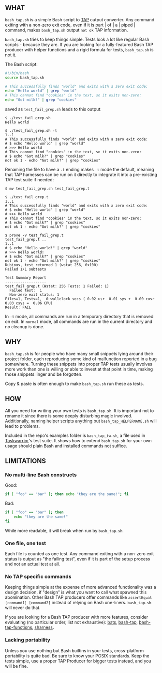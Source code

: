 ## WHAT
`bash_tap.sh` is a simple Bash script to [TAP](https://testanything.org/) output converter. Any command exiting with a non-zero exit code, even if it is part | of | a | piped | command, makes `bash_tap.sh` output `not ok` TAP information.

`bash_tap.sh` tries to keep things simple. Tests look a lot like regular Bash scripts - because they are. If you are looking for a fully-featured Bash TAP producer with helper functions and a rigid formula for tests, `bash_tap.sh` is not it.

The Bash script:
```bash
#!/bin/bash
source bash_tap.sh

# This successfully finds "world" and exits with a zero exit code:
echo "Hello world" | grep "world"
# This cannot find "cookies" in the text, so it exits non-zero:
echo "Got milk?" | grep "cookies"
```

saved as `test_fail_grep.sh` leads to this output:
```console
$ ./test_fail_grep.sh
Hello world

$ ./test_fail_grep.sh -t
1..1
# This successfully finds "world" and exits with a zero exit code:
# $ echo "Hello world" | grep "world"
# >>> Hello world
# This cannot find "cookies" in the text, so it exits non-zero:
# $ echo "Got milk?" | grep "cookies"
not ok 1 - echo "Got milk?" | grep "cookies"
```

Renaming the file to have a `.t` ending makes `-t` mode the default, meaning that TAP harnesses can be run on it directly to integrate it into a pre-existing TAP test suite if needed:
```console
$ mv test_fail_grep.sh test_fail_grep.t

$ ./test_fail_grep.t
1..1
# This successfully finds "world" and exits with a zero exit code:
# $ echo "Hello world" | grep "world"
# >>> Hello world
# This cannot find "cookies" in the text, so it exits non-zero:
# $ echo "Got milk?" | grep "cookies"
not ok 1 - echo "Got milk?" | grep "cookies"

$ prove -v test_fail_grep.t
test_fail_grep.t ..
1..1
# $ echo "Hello world!" | grep "world"
# >>> Hello world!
# $ echo "Got milk?" | grep "cookies"
not ok 1 - echo "Got milk?" | grep "cookies"
Dubious, test returned 1 (wstat 256, 0x100)
Failed 1/1 subtests

Test Summary Report
-------------------
test_fail_grep.t (Wstat: 256 Tests: 1 Failed: 1)
  Failed test:  1
  Non-zero exit status: 1
Files=1, Tests=1,  0 wallclock secs ( 0.02 usr  0.01 sys +  0.00 cusr  0.03 csys =  0.06 CPU)
Result: FAIL
```

In `-t` mode, all commands are run in a temporary directory that is removed on exit. In `normal` mode, all commands are run in the current directory and no cleanup is done.



## WHY
`bash_tap.sh` is for people who have many small snippets lying around their project folder, each reproducing some kind of malfunction reported in a bug somewhere. Turning these snippets into proper TAP tests usually involves more work than one is willing or able to invest at that point in time, making those snippets linger and be forgotten.

Copy & paste is often enough to make `bash_tap.sh` run these as tests.



## HOW
All you need for writing your own tests is `bash_tap.sh`. It is important not to rename it since there is some deeply disturbing magic involved. Additionally, naming helper scripts anything but `bash_tap_HELPERNAME.sh` will lead to problems.

Included in the repo's examples folder is `bash_tap_tw.sh`, a file used in [Taskwarrior](http://taskwarrior.org)'s test suite. It shows how to extend `bash_tap.sh` for your own usage should plain Bash and installed commands not suffice.



## LIMITATIONS
### No multi-line Bash constructs
Good:
```bash
if [ "foo" == "bar" ]; then echo "they are the same!"; fi
```
Bad:
```bash
if [ "foo" == "bar" ]; then
    echo "they are the same!"
fi
```
While more readable, it will break when run by `bash_tap.sh`.


### One file, one test
Each file is counted as one test. Any command exiting with a non-zero exit status is output as "the failing test", even if it is part of the setup process and not an actual test at all.


### No TAP specific commands
Keeping things simple at the expense of more advanced functionality was a design decision, if "design" is what you want to call what spawned this abomination.
Other Bash TAP producers offer commands like `assertEqual [command1] [command2]` instead of relying on Bash one-liners. `bash_tap.sh` will never do that.

If you are looking for a Bash TAP producer with more features, consider evaluating (no particular order, list not exhaustive):
[bats](https://github.com/sstephenson/bats), [bash-tap](https://github.com/illusori/bash-tap), [bash-tap-functions](https://github.com/goozbach/bash-tap-functions), [sharness](http://mlafeldt.github.io/sharness/).


### Lacking portability
Unless you use nothing but Bash builtins in your tests, cross-platform portability is quite bad. Be sure to know your POSIX standards. Keep the tests simple, use a proper TAP Producer for bigger tests instead, and you will be fine.
